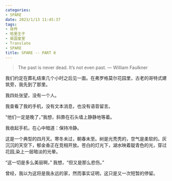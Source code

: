 ```yaml
---
categories:
- SPARE
date: 2023/1/13 11:45:37
tags:
- 自传
- 哈里王子
- 英国皇室
- Translate
- SPARE
title: SPARE -- PART 0
---
```


> The past is never dead. It’s not even past.  — William Faulkner

我们约定在葬礼结束几个小时之后见一面。在弗罗格莫尔花园里，古老的哥特式建筑旁，我先到了那里。

我四处张望，没有一个人。

我查看了我的手机，没有文本消息，也没有语音留言。

“他们一定是晚了，”我想，斜靠在石头墙上静静地等着。

我收起手机，在心中暗道：保持冷静。

这是一个典型的四月天。寒冬未过，朝春未至。树是光秃秃的，空气是柔软的。灰沉沉的天空下，郁金香正在竞相开放。苍白的灯光下，湖水映着靛青色的光，穿过花园,染上一层暗淡的光晕。

“这一切是多么美丽啊，” 我想，“但又是那么悲伤。”

曾经，我以为这将是我永远的家，然而事实证明，这只是又一次短暂的停留。


